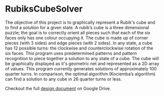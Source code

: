 # RubiksCubeSolver
The objective of this project is to graphically represent a Rubik's cube and to find a solution for a given state. A rubik’s cube is a three dimensional puzzle; the goal is to correctly orient all pieces such that each of the six faces only has one colour occupying it. The cube is made up of corner pieces (with 3 sides) and edge pieces (with 2 sides). In any state, a cube has 12 possible turns: the clockwise and counterclockwise rotation of the six faces. This program uses predetermined patterns and pattern recognition to piece together a solution to any state of a cube. The cube will be graphically displayed as it's geometric net and represented as a 2D array of values. This program currently generates solutions of approximately 100 quarter turns. In comparison, the optimal algorithm (Kociemba’s algorithm) can find a solution to any cube in 26 quarter turns or less.

Checkout the full <a href ="https://docs.google.com/document/d/1RCjFrMTkLgQ4N8LGd8ne0DKDvW5jo3IokHSUNM5IFTI/edit?usp=sharing">design document</a> on Google Drive.
